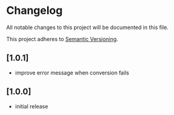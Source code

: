 # Changelog

All notable changes to this project will be documented in this file.

This project adheres to [Semantic Versioning](http://semver.org/).

## [1.0.1]

* improve error message when conversion fails

## [1.0.0]

* initial release
